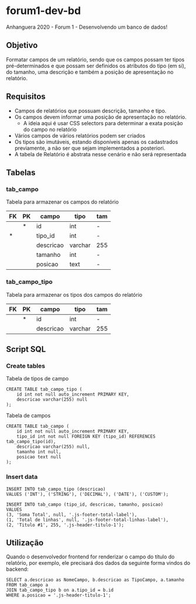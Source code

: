 # forum1-dev-bd
Anhanguera 2020 - Forum 1 - Desenvolvendo um banco de dados!

## Objetivo

Formatar campos de um relatório, sendo que os campos possam ter tipos pré-determinados e que possam ser definidos os atributos do tipo (em si), do tamanho, uma descrição e também a posição de apresentação no relatório.

## Requisitos

- Campos de relatórios que possuam descrição, tamanho e tipo.
- Os campos devem informar uma posição de apresentação no relatório.
    - A ideia aqui é usar CSS selectors para determinar a exata posição do campo no relatório
- Vários campos de vários relatórios podem ser criados
- Os tipos são imutáveis, estando disponíveis apenas os cadastrados previamente, a não ser que sejam implementados a posteriori.
- A tabela de Relatório é abstrata nesse cenário e não será representada

## Tabelas

### tab_campo

Tabela para armazenar os campos do relatório

|FK|PK|campo|tipo|tam|
|----|----|----|----|----|
||*|id|int|-|
|*||tipo_id|int|-|
|||descricao|varchar|255|
|||tamanho|int|-|
|||posicao|text|-|


### tab_campo_tipo

Tabela para armazenar os tipos dos campos do relatório

|FK|PK|campo|tipo|tam|
|----|----|----|----|----|
||*|id|int|-|
|||descricao|varchar|255|

## Script SQL

### Create tables

Tabela de tipos de campo

```
CREATE TABLE tab_campo_tipo (
    id int not null auto_increment PRIMARY KEY,
    descricao varchar(255) null
);
```

Tabela de campos

```
CREATE TABLE tab_campo (
    id int not null auto_increment PRIMARY KEY,
    tipo_id int not null FOREIGN KEY (tipo_id) REFERENCES tab_campo_tipo(id),
    descricao varchar(255) null,
    tamanho int null,
    posicao text null
);
```

### Insert data

```
INSERT INTO tab_campo_tipo (descricao)
VALUES ('INT'), ('STRING'), ('DECIMAL'), ('DATE'), ('CUSTOM');
```

```
INSERT INTO tab_campo (tipo_id, descricao, tamanho, posicao)
VALUES 
(3, 'Soma Total', null, '.js-footer-total-label'), 
(1, 'Total de linhas', null, '.js-footer-total-linhas-label'), 
(2, 'Titulo #1', 255, '.js-header-titulo-1');
```

## Utilização

Quando o desenvolvedor frontend for renderizar o campo do título do relatório, por exemplo, ele precisará dos dados da seguinte forma vindos do backend:

```
SELECT a.descricao as NomeCampo, b.descricao as TipoCampo, a.tamanho
FROM tab_campo a
JOIN tab_campo_tipo b on a.tipo_id = b.id
WHERE a.posicao = '.js-header-titulo-1';
```
